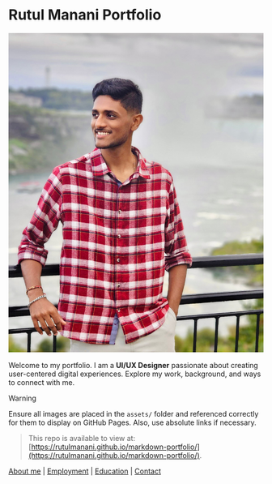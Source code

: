 # Rutul Manani Portfolio

![Profile Picture](assets/IMG_3879.JPG)

Welcome to my portfolio. I am a **UI/UX Designer** passionate about creating user-centered digital experiences. Explore my work, background, and ways to connect with me.

> [!Warning]  
> Ensure all images are placed in the `assets/` folder and referenced correctly for them to display on GitHub Pages. Also, use absolute links if necessary.

> This repo is available to view at:  
> [https://rutulmanani.github.io/markdown-portfolio/](https://rutulmanani.github.io/markdown-portfolio/).

[About me](index) | 
[Employment](employment) | 
[Education](education) | 
[Contact](contact)